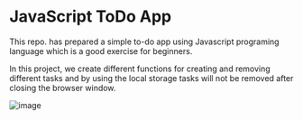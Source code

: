 # JavaScript ToDo App
This repo. has prepared a simple to-do app using Javascript programing language which is a good exercise for beginners.

In this project, we create different functions for creating and removing different tasks and by using the local storage tasks will not be removed after closing the browser window.



![image](https://github.com/msinamsina/todo-js/assets/19207183/e94cc0ad-dd10-4a8c-a325-bb1bbcf7e56c)

